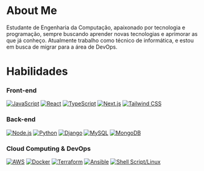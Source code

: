 # About Me

Estudante de Engenharia da Computação, apaixonado por tecnologia e programação, 
sempre buscando aprender novas tecnologias e aprimorar as que já conheço. 
Atualmente trabalho como técnico de informática, e estou em busca de migrar 
para a área de DevOps.

# Habilidades

### Front-end
    
[![JavaScript](https://img.shields.io/badge/-JavaScript-F7DF1E?style=flat-square&logo=javascript&logoColor=black)](https://www.javascript.com/)
[![React](https://img.shields.io/badge/-React-61DAFB?style=flat-square&logo=react&logoColor=black)](https://reactjs.org/)
[![TypeScript](https://img.shields.io/badge/-TypeScript-3178C6?style=flat-square&logo=typescript&logoColor=white)](https://www.typescriptlang.org/)
[![Next.js](https://img.shields.io/badge/-Next.js-000000?style=flat-square&logo=next.js&logoColor=white)](https://nextjs.org/)
[![Tailwind CSS](https://img.shields.io/badge/-Tailwind_CSS-38B2AC?style=flat-square&logo=tailwind-css&logoColor=white)](https://tailwindcss.com/)
<br>
    
### Back-end
    
[![Node.js](https://img.shields.io/badge/-Node.js-339933?style=flat-square&logo=node.js&logoColor=white)](https://nodejs.org/en/)
[![Python](https://img.shields.io/badge/-Python-3776AB?style=flat-square&logo=python&logoColor=white)](https://www.python.org/)
[![Django](https://img.shields.io/badge/-Django-092E20?style=flat-square&logo=django&logoColor=green)](https://www.djangoproject.com/)
[![MySQL](https://img.shields.io/badge/-MySQL-4479A1?style=flat-square&logo=mysql&logoColor=white)](https://www.mysql.com/)
[![MongoDB](https://img.shields.io/badge/-MongoDB-47A248?style=flat-square&logo=mongodb&logoColor=white)](https://www.mongodb.com/)
<br>
    
### Cloud Computing & DevOps
    
[![AWS](https://img.shields.io/badge/-AWS-FF9900?style=flat-square&logo=amazonaws&logoColor=white)](https://aws.amazon.com/)
[![Docker](https://img.shields.io/badge/-Docker-2496ED?style=flat-square&logo=docker&logoColor=white)](https://www.docker.com/)
[![Terraform](https://img.shields.io/badge/-Terraform-6264A7?style=flat-square&logo=terraform&logoColor=white)](https://www.terraform.io/)
[![Ansible](https://img.shields.io/badge/-Ansible-EE0000?style=flat-square&logo=ansible&logoColor=white)](https://www.ansible.com/)
[![Shell Script/Linux](https://img.shields.io/badge/-Shell_Script%20/%20Linux-333333?style=flat-square&logo=gnu-bash&logoColor=white)](https://www.gnu.org/software/bash/)
